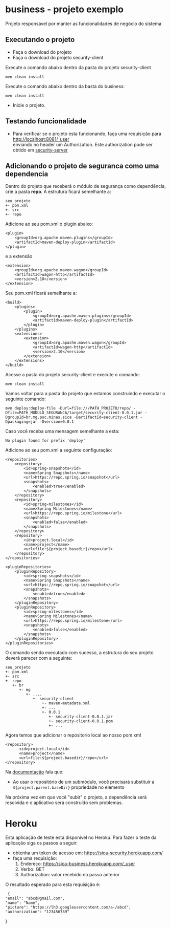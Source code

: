 # business - projeto exemplo

Projeto responsável por manter as funcionalidades de negócio do sistema


## Executando o projeto
- Faça o download do projeto
- Faça o download do projeto security-client

Execute o comando abaixo dentro da pasta do projeto security-client
```
mvn clean install
```

Execute o comando abaixo dentro da basta do business:

```
mvn clean install
```

- Inicie o projeto.

## Testando funcionalidade
- Para verificar se o projeto esta funcionando, faça uma requisição para 
<br /><a href="http://localhost:8081/_user">http://localhost:8081/_user</a> <br />
enviando no header um Authorization. Este authorization pode ser obtido em <a href="https://github.com/skyrafael/TCC-PUC/tree/master/security-server">security-server</a> 

## Adicionando o projeto de seguranca como uma dependencia
Dentro do projeto que receberá o módulo de segurança como dependência, crie a pasta <b>repo</b>. A estrutura ficará semelhante a:
```
seu_projeto
+- pom.xml
+- src
+- repo
```

Adicione ao seu pom.xml o plugin abaixo:

```
<plugin>
	<groupId>org.apache.maven.plugins</groupId>
	<artifactId>maven-deploy-plugin</artifactId>
</plugin>
```

e a extensão

```
<extension>
	<groupId>org.apache.maven.wagon</groupId>
	<artifactId>wagon-http</artifactId>
	<version>2.10</version>
</extension>
```

Seu pom.xml ficará semelhante a:
```
<build>
	<plugins>
		<plugin>
			<groupId>org.apache.maven.plugins</groupId>
			<artifactId>maven-deploy-plugin</artifactId>
		</plugin>
	</plugins>
	<extensions>
		<extension>
			<groupId>org.apache.maven.wagon</groupId>
			<artifactId>wagon-http</artifactId>
			<version>2.10</version>
		</extension>
	</extensions>
</build>
```

Acesse a pasta do projeto security-client e execute o comando:
```
mvn clean install
``` 

Vamos voltar para a pasta do projeto que estamos construindo e executar o seguinte comando:
```
mvn deploy:deploy-file -Durl=file:///PATH_PROJETO/repo/ -Dfile=PATH_MODULO_SEGURANCA/target/security-client-0.0.1.jar -DgroupId=br.mg.puc.minas.sica -DartifactId=security-client -Dpackaging=jar -Dversion=0.0.1
```

Caso você receba uma mensagem semelhante a esta:
```
No plugin found for prefix 'deploy'
```

Adicione ao seu pom.xml a seguinte configuração:

```
<repositories>
	<repository>
		<id>spring-snapshots</id>
		<name>Spring Snapshots</name>
		<url>https://repo.spring.io/snapshot</url>
		<snapshots>
			<enabled>true</enabled>
		</snapshots>
	</repository>
	<repository>
		<id>spring-milestones</id>
		<name>Spring Milestones</name>
		<url>https://repo.spring.io/milestone</url>
		<snapshots>
			<enabled>false</enabled>
		</snapshots>
	</repository>
	<repository>
		<id>project.local</id>
		<name>project</name>
		<url>file:${project.basedir}/repo</url>
	</repository>
</repositories>

<pluginRepositories>
	<pluginRepository>
		<id>spring-snapshots</id>
		<name>Spring Snapshots</name>
		<url>https://repo.spring.io/snapshot</url>
		<snapshots>
			<enabled>true</enabled>
		</snapshots>
	</pluginRepository>
	<pluginRepository>
		<id>spring-milestones</id>
		<name>Spring Milestones</name>
		<url>https://repo.spring.io/milestone</url>
		<snapshots>
			<enabled>false</enabled>
		</snapshots>
	</pluginRepository>
</pluginRepositories>
```

O comando sendo executado com sucesso, a estrutura do seu projeto deverá parecer com a seguinte:

```
seu_projeto
+- pom.xml
+- src
+- repo
   +- br
      +- mg 
         +- ....
         	+- security-client
	            +- maven-metadata.xml
	            +- ...
	            +- 0.0.1
	               +- security-client-0.0.1.jar
	               +- security-client-0.0.1.pom
	               +- ...
```        

Agora temos que adicionar o repositorio local ao nosso pom.xml
```   
<repository>
      <id>project.local</id>
      <name>project</name>
      <url>file:${project.basedir}/repo</url>
</repository>       
 ```   
 
 Na <a href="https://devcenter.heroku.com/articles/local-maven-dependencies#deploy-the-artifact-into-the-repo">documentação</a> fala que:
 - Ao usar o repositório de um submódulo, você precisará substituir a <code>${project.parent.baseDir}</code> propriedade no <url> elemento
 
 Na próxima vez em que você "subir" o projeto, a dependência será resolvida e o aplicativo será construído sem problemas.
 
 # Heroku
 Esta aplicação de teste esta disponível no Heroku. Para fazer o teste da aplicação siga os passos a seguir:
 - obtenha um token de acesso em: https://sica-security.herokuapp.com/
 - faça uma requisição:
	1. Endereço: https://sica-business.herokuapp.com/_user
	2. Verbo: GET
	3. Authorization: valor recebido no passo anterior
 
 O resultado esperado para esta requisição é:
```   
 {
"email": "abcd@gmail.com",
"name": "Name",
"picture": "https://lh3.googleusercontent.com/a-/abcd",
"authorization": "123456789"
 ```   
}
   
 
 
 
